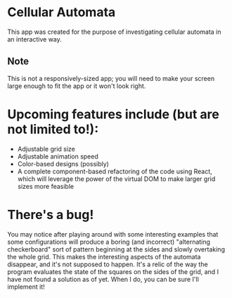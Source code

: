 # Cellular Automata
This app was created for the purpose of investigating cellular automata in an interactive way.
## Note
This is not a responsively-sized app; you will need to make your screen large enough to fit the app or it won't look right.

# Upcoming features include (but are not limited to!):
* Adjustable grid size
* Adjustable animation speed
* Color-based designs (possibly)
* A complete component-based refactoring of the code using React, which will leverage the power of the virtual DOM to make larger grid sizes more feasible

# There's a bug!
You may notice after playing around with some interesting examples that some configurations will produce a boring (and incorrect) "alternating checkerboard" sort of pattern beginning at the sides and slowly overtaking the whole grid. This makes the interesting aspects of the automata disappear, and it's not supposed to happen. It's a relic of the way the program evaluates the state of the squares on the sides of the grid, and I have not found a solution as of yet. When I do, you can be sure I'll implement it!
